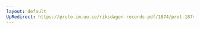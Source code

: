 ```yaml
---
layout: default
UpRedirect: https://pruto.im.uu.se/riksdagen-records-pdf/1874/prot-1874--fk--427/prot-1874--fk--427_035.pdf
---
```

